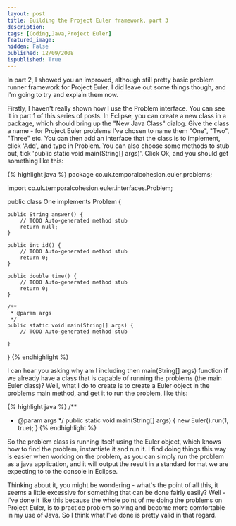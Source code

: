 ```yaml
---
layout: post
title: Building the Project Euler framework, part 3
description: 
tags: [Coding,Java,Project Euler]
featured_image: 
hidden: False
published: 12/09/2008
ispublished: True
---
```

In part 2, I showed you an improved, although still pretty basic problem runner framework for Project Euler. I did leave out some things though, and I'm going to try and explain them now.

Firstly, I haven't really shown how I use the Problem interface. You can see it in part 1 of this series of posts. In Eclipse, you can create a new class in a package, which should bring up the "New Java Class" dialog. Give the class a name - for Project Euler problems I've chosen to name them "One", "Two", "Three" etc. You can then add an interface that the class is to implement, click 'Add', and type in Problem. You can also choose some methods to stub out, tick 'public static void main(String[] args)'. Click Ok, and you should get something like this:

{% highlight java %}
package co.uk.temporalcohesion.euler.problems;

import co.uk.temporalcohesion.euler.interfaces.Problem;

public class One implements Problem {

	public String answer() {
		// TODO Auto-generated method stub
		return null;
	}

	public int id() {
		// TODO Auto-generated method stub
		return 0;
	}

	public double time() {
		// TODO Auto-generated method stub
		return 0;
	}

	/**
	 * @param args
	 */
	public static void main(String[] args) {
		// TODO Auto-generated method stub

	}

}
{% endhighlight %}

I can hear you asking why am I including then main(String[] args) function if we already have a class that is capable of running the problems (the main Euler class)? Well, what I do to create is to create a Euler object in the problems main method, and get it to run the problem, like this:

{% highlight java %}
/**
* @param args
*/
public static void main(String[] args) {
	new Euler().run(1, true);
}
{% endhighlight %}

So the problem class is running itself using the Euler object, which knows how to find the problem, instantiate it and run it. I find doing things this way is easier when working on the problem, as you can simply run the problem as a java application, and it will output the result in a standard format we are expecting to to the console in Eclipse.

Thinking about it, you might be wondering - what's the point of all this, it seems a little excessive for something that can be done fairly easily? Well - I've done it like this because the whole point of me doing the problems on Project Euler, is to practice problem solving and become more comfortable in my use of Java. So I think what I've done is pretty valid in that regard.

